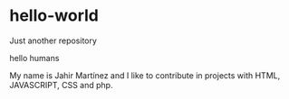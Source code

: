 # hello-world
Just another repository

hello humans

My name is Jahir Martínez and I like to contribute in projects with HTML, JAVASCRIPT, CSS and php.
